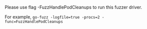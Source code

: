 Please use flag -FuzzHandlePodCleanups to run this fuzzer driver. 

For example, `go-fuzz -logfile=true -procs=2 -func=FuzzHandlePodCleanups`
